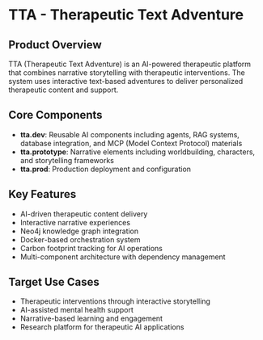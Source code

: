 # TTA - Therapeutic Text Adventure

## Product Overview

TTA (Therapeutic Text Adventure) is an AI-powered therapeutic platform that combines narrative storytelling with therapeutic interventions. The system uses interactive text-based adventures to deliver personalized therapeutic content and support.

## Core Components

- **tta.dev**: Reusable AI components including agents, RAG systems, database integration, and MCP (Model Context Protocol) materials
- **tta.prototype**: Narrative elements including worldbuilding, characters, and storytelling frameworks
- **tta.prod**: Production deployment and configuration

## Key Features

- AI-driven therapeutic content delivery
- Interactive narrative experiences
- Neo4j knowledge graph integration
- Docker-based orchestration system
- Carbon footprint tracking for AI operations
- Multi-component architecture with dependency management

## Target Use Cases

- Therapeutic interventions through interactive storytelling
- AI-assisted mental health support
- Narrative-based learning and engagement
- Research platform for therapeutic AI applications